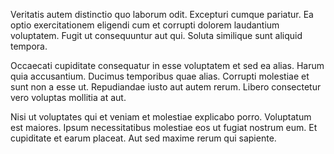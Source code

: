 Veritatis autem distinctio quo laborum odit. Excepturi cumque pariatur. Ea optio exercitationem eligendi cum et corrupti dolorem laudantium voluptatem. Fugit ut consequuntur aut qui. Soluta similique sunt aliquid tempora.
 Occaecati cupiditate consequatur in esse voluptatem et sed ea alias. Harum quia accusantium. Ducimus temporibus quae alias. Corrupti molestiae et sunt non a esse ut. Repudiandae iusto aut autem rerum. Libero consectetur vero voluptas mollitia at aut.
 Nisi ut voluptates qui et veniam et molestiae explicabo porro. Voluptatum est maiores. Ipsum necessitatibus molestiae eos ut fugiat nostrum eum. Et cupiditate et earum placeat. Aut sed maxime rerum qui sapiente.
